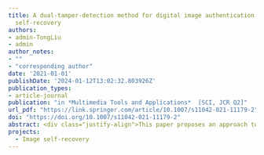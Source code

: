 ```yaml
---
title: A dual-tamper-detection method for digital image authentication and content
  self-recovery
authors:
- admin-TongLiu
- admin
author_notes:
- ""
- "corresponding author"
date: '2021-01-01'
publishDate: '2024-01-12T13:02:32.803926Z'
publication_types:
- article-journal
publication: "in *Multimedia Tools and Applications*  [SCI, JCR Q2]"
url_pdf: "https://link.springer.com/article/10.1007/s11042-021-11179-2"
doi: "https://doi.org/10.1007/s11042-021-11179-2"
abstract: <div class="justify-align">This paper proposes an approach to protect image content against malicious tampering based on watermarking technology. The watermark is composed of two kinds of check bits which are used for tampered region localization, and one recovery bit which is used for image recovery and is embedded into the three-Least Significant Bit planes of the original image. The first check bit is generated by applying the proposed Parity Check Bit Labeled method to each pixel, and the other is generated by employing hashing algorithm to each block after image decomposition. The superposition result detected from the two check bits contributes to lowering the probability of false-negative errors. Moreover, we propose a post-processing method Adaptive Structural Element Calculation which improves the accuracy of tamper detection result further. Experimental results show that our algorithm has good performance in keeping high quality of recovered image, and meanwhile improving the accuracy of tamper detection result.</div>
projects:
  - Image self-recovery
---
```

